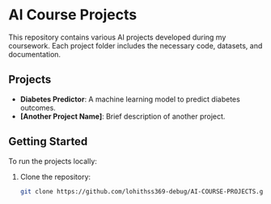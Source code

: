 # AI Course Projects

This repository contains various AI projects developed during my coursework. Each project folder includes the necessary code, datasets, and documentation.

## Projects

- **Diabetes Predictor**: A machine learning model to predict diabetes outcomes.
- **[Another Project Name]**: Brief description of another project.

## Getting Started

To run the projects locally:

1. Clone the repository:
   ```bash
   git clone https://github.com/lohithss369-debug/AI-COURSE-PROJECTS.git
